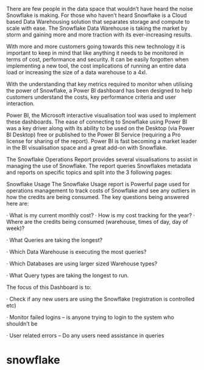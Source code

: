 There are few people in the data space that wouldn’t have heard the noise Snowflake is making. For those who haven’t heard Snowflake is a Cloud based Data Warehousing solution that separates storage and compute to scale with ease.   The Snowflake Data Warehouse is taking the market by storm and gaining more and more traction with its ever-increasing results. 

With more and more customers going towards this new technology it is important to keep in mind that like anything it needs to be monitored in terms of cost, performance and security. It can be easily forgotten when implementing a new tool, the cost implications of running an entire data load or increasing the size of a data warehouse to a 4xl. 

With the understanding that key metrics required to monitor when utilising the power of Snowflake, a Power BI dashboard has been designed to help customers understand the costs, key performance criteria and user interaction.

Power BI, the Microsoft interactive visualisation tool was used to implement these dashboards. The ease of connecting to Snowflake using Power BI was a key driver along with its ability to be used on the Desktop (via Power BI Desktop) free or published to the Power BI Service (requiring a Pro license for sharing of the report). Power BI is fast becoming a market leader in the BI visualisation space and a great add-on with Snowflake. 

The Snowflake Operations Report provides several visualisations to assist in managing the use of Snowflake. The report queries Snowflakes metadata and reports on specific topics and split into the 3 following pages:

Snowflake Usage
The Snowflake Usage report is Powerful page used for operations management to track costs of Snowflake and see any outliers in how the credits are being consumed. The key questions being answered here are:

·        What is my current monthly cost?
·        How is my cost tracking for the year?
·        Where are the credits being consumed (warehouse, times of day, day of week)?


·        What Queries are taking the longest?

·        Which Data Warehouse is executing the most queries?

·        Which Databases are using larger sized Warehouse types?

·        What Query types are taking the longest to run.



The focus of this Dashboard is to:

·        Check if any new users are using the Snowflake (registration is controlled etc)

·        Monitor failed logins – is anyone trying to login to the system who shouldn’t be

·        User related errors – Do any users need assistance in queries


# snowflake
